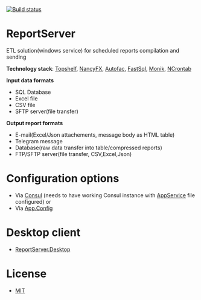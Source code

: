 [![Build status](https://ci.appveyor.com/api/projects/status/35gwill04wqfo53y/branch/master?svg=true)](https://ci.appveyor.com/project/MakArs/reportserver/branch/master)

# ReportServer
ETL solution(windows service) for scheduled reports compilation and sending

**Technology stack**: [Topshelf](https://github.com/Topshelf/Topshelf), [NancyFX](http://nancyfx.org), [Autofac](https://autofac.org), [FastSql](https://github.com/gerakul/FastSql), [Monik](https://github.com/Totopolis/monik), [NCrontab](https://github.com/atifaziz/NCrontab)

**Input data formats**
* SQL Database
* Excel file
* CSV file
* SFTP server(file transfer)

**Output report formats**
* E-mail(Excel/Json attachements, message body as HTML table)
* Telegram message
* Database(raw data transfer into table/compressed reports)
* FTP/SFTP server(file transfer, CSV,Excel,Json)

# Configuration options
* Via [Consul](https://github.com/MakArs/ReportServer/blob/master/ReportService/ConsulSettings.json) (needs to have working Consul instance with [AppService](https://github.com/MakArs/ReportServer/blob/master/ReportService/AppService.json) file configured)
or
* Via [App.Config](https://github.com/MakArs/ReportServer/blob/master/ReportService/App.config) 

# Desktop client
* [ReportServer.Desktop](https://github.com/MakArs/ReportServer.Desktop)

# License
* [MIT](https://github.com/MakArs/ReportServer.Desktop/blob/master/LICENSE)
